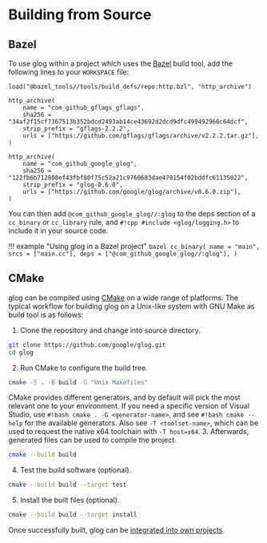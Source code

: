 # Building from Source

## Bazel

To use glog within a project which uses the [Bazel](https://bazel.build/) build
tool, add the following lines to your `WORKSPACE` file:

``` bazel title="WORKSPACE"
load("@bazel_tools//tools/build_defs/repo:http.bzl", "http_archive")

http_archive(
    name = "com_github_gflags_gflags",
    sha256 = "34af2f15cf7367513b352bdcd2493ab14ce43692d2dcd9dfc499492966c64dcf",
    strip_prefix = "gflags-2.2.2",
    urls = ["https://github.com/gflags/gflags/archive/v2.2.2.tar.gz"],
)

http_archive(
    name = "com_github_google_glog",
    sha256 = "122fb6b712808ef43fbf80f75c52a21c9760683dae470154f02bddfc61135022",
    strip_prefix = "glog-0.6.0",
    urls = ["https://github.com/google/glog/archive/v0.6.0.zip"],
)
```

You can then add `@com_github_google_glog//:glog` to
the deps section of a `cc_binary` or
`cc_library` rule, and `#!cpp #include <glog/logging.h>` to
include it in your source code.

!!! example "Using glog in a Bazel project"
    ``` bazel
    cc_binary(
        name = "main",
        srcs = ["main.cc"],
        deps = ["@com_github_google_glog//:glog"],
    )
    ```

## CMake

glog can be compiled using [CMake](http://www.cmake.org) on a wide range of
platforms. The typical workflow for building glog on a Unix-like system with GNU
Make as build tool is as follows:

1.  Clone the repository and change into source directory.
  ``` bash
  git clone https://github.com/google/glog.git
  cd glog
  ```
2.  Run CMake to configure the build tree.
  ``` bash
  cmake -S . -B build -G "Unix Makefiles"
  ```
  CMake provides different generators, and by default will pick the most
  relevant one to your environment. If you need a specific version of Visual
  Studio, use `#!bash cmake . -G <generator-name>`, and see `#!bash cmake
  --help` for the available generators. Also see `-T <toolset-name>`, which can
  be used to request the native x64 toolchain with `-T host=x64`.
3.  Afterwards, generated files can be used to compile the project.
  ``` bash
  cmake --build build
  ```
4.  Test the build software (optional).
  ``` bash
  cmake --build build --target test
  ```
5.  Install the built files (optional).
  ``` bash
  cmake --build build --target install
  ```

Once successfully built, glog can be [integrated into own projects](usage.md).
